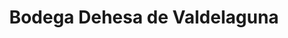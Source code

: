 ---
title: "Bodega Dehesa de Valdelaguna"
url: /pesquera-de-duero/bodega-dehesa-de-valdelaguna/
shop: Wein
---